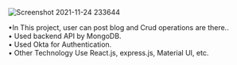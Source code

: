 
![Screenshot 2021-11-24 233644](https://user-images.githubusercontent.com/64150328/176610188-ffcaa482-c893-445c-aff7-c8c0b395fc6e.jpg)

•In This project, user can post blog and Crud operations are there..\
• Used backend API by MongoDB.\
• Used Okta for Authentication.\
• Other Technology Use React.js, express.js, Material UI, etc.
